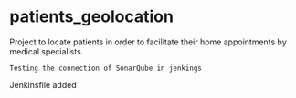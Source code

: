 # patients_geolocation
Project to locate patients in order to facilitate their home appointments by medical specialists.

```
Testing the connection of SonarQube in jenkings

```

Jenkinsfile added


